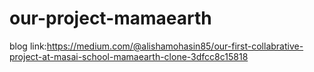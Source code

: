 # our-project-mamaearth
blog link:https://medium.com/@alishamohasin85/our-first-collabrative-project-at-masai-school-mamaearth-clone-3dfcc8c15818
